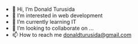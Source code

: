 - 👋 Hi, I’m Donald Turusida
- 👀 I’m interested in web development
- 🌱 I’m currently learning IT
- 💞️ I’m looking to collaborate on ...
- 📫 How to reach me donaldturusida@gmail.com

<!---
DonaldTurusida/DonaldTurusida is a ✨ special ✨ repository because its `README.md` (this file) appears on your GitHub profile.
You can click the Preview link to take a look at your changes.
--->
